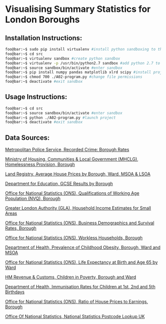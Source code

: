 # Visualising Summary Statistics for London Boroughs

## Installation Instructions:
```bash
foo@bar:~$ sudo pip install virtualenv #install python sandboxing to the OS
foo@bar:~$ cd src
foo@bar:~$ virtualenv sandbox #create python sandbox
foo@bar:~$ virtualenv -p /usr/bin/python2.7 sandbox #add python 2.7 to sandbox
foo@bar:~$ source sandbox/bin/activate #enter sandbox
foo@bar:~$ pip install numpy pandas matplotlib xlrd scipy #install project deps
foo@bar:~$ chmod 700 ./A02-program.py #change file permissions
foo@bar:~$ deactivate #exit sandbox
```

## Usage Instructions:
```bash
foo@bar:~$ cd src
foo@bar:~$ source sandbox/bin/activate #enter sandbox
foo@bar:~$ python ./A02-program.py #launch project
foo@bar:~$ deactivate #exit sandbox
```

## Data Sources:

[Metropolitan Police Service, Recorded Crime: Borough Rates](https://data.london.gov.uk/dataset/recorded_crime_rates)

[Ministry of Housing, Communities & Local Government (MHCLG), Homelessness Provision, Borough](https://data.london.gov.uk/dataset/homelessness)

[Land Registry, Average House Prices by Borough, Ward, MSOA & LSOA](https://data.london.gov.uk/dataset/average-house-prices)

[Department for Education, GCSE Results by Borough](https://data.london.gov.uk/dataset/gcse-results-by-borough)

[Office for National Statistics (ONS), Qualifications of Working Age Population (NVQ), Borough](https://data.london.gov.uk/dataset/qualifications-working-age-population-nvq-borough)

[Greater London Authority (GLA), Household Income Estimates for Small Areas](https://data.london.gov.uk/dataset/household-income-estimates-small-areas)

[Office for National Statistics (ONS), Business Demographics and Survival Rates, Borough](https://data.london.gov.uk/dataset/business-demographics-and-survival-rates-borough)

[Office for National Statistics (ONS), Workless Households, Borough](https://data.london.gov.uk/dataset/workless-households-borough)

[Department of Health, Prevalence of Childhood Obesity, Borough, Ward and MSOA](https://data.london.gov.uk/dataset/prevalence-childhood-obesity-borough)

[Office for National Statistics (ONS), Life Expectancy at Birth and Age 65 by Ward](https://data.london.gov.uk/dataset/life-expectancy-birth-and-age-65-ward)

[HM Revenue & Customs, Children in Poverty, Borough and Ward](https://data.london.gov.uk/dataset/children-poverty-borough)

[Department of Health, Immunisation Rates for Children at 1st, 2nd and 5th Birthdays](https://data.london.gov.uk/dataset/immunisation-rates-children-1st-2nd-and-5th-birthdays )

[Office for National Statistics (ONS), Ratio of House Prices to Earnings, Borough](https://data.london.gov.uk/dataset/ratio-house-prices-earnings-borough)

[Office Of National Statistics, National Statistics Postcode Lookup UK](https://opendata.camden.gov.uk/Maps/National-Statistics-Postcode-Lookup-UK/tr8t-gqz7)